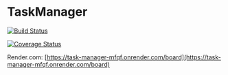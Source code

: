 # TaskManager

[![Build Status](https://img.shields.io/endpoint.svg?url=https%3A%2F%2Factions-badge.atrox.dev%2Fiavianm%2FTaskManager%2Fbadge%3Fref%3Ddevelop&style=flat)](https://actions-badge.atrox.dev/iavianm/TaskManager/goto?ref=develop)

[![Coverage Status](https://coveralls.io/repos/github/iavianm/TaskManager/badge.svg?branch=develop)](https://coveralls.io/github/iavianm/TaskManager?branch=develop)

Render.com: [https://task-manager-mfqf.onrender.com/board](https://task-manager-mfqf.onrender.com/board)